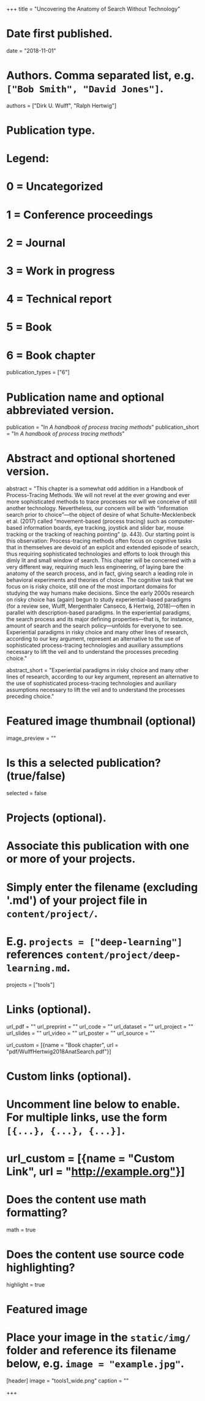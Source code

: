 +++
title = "Uncovering the Anatomy of Search Without Technology"

# Date first published.
date = "2018-11-01"

# Authors. Comma separated list, e.g. `["Bob Smith", "David Jones"]`.
authors = ["Dirk U. Wulff", "Ralph Hertwig"]

# Publication type.
# Legend:
# 0 = Uncategorized
# 1 = Conference proceedings
# 2 = Journal
# 3 = Work in progress
# 4 = Technical report
# 5 = Book
# 6 = Book chapter
publication_types = ["6"]

# Publication name and optional abbreviated version.
publication = "In *A handbook of process tracing methods*"
publication_short = "In *A handbook of process tracing methods*"

# Abstract and optional shortened version.
abstract = "This chapter is a somewhat odd addition in a Handbook of Process-Tracing Methods. We will not revel at the ever growing and ever more sophisticated methods to trace processes nor will we conceive of still another technology. Nevertheless, our concern will be with “information search prior to choice”—the object of desire of what Schulte-Mecklenbeck et al. (2017) called “movement-based (process tracing) such as computer-based information boards, eye tracking, joystick and slider bar, mouse tracking or the tracking of reaching pointing” (p. 443). Our starting point is this observation: Process-tracing methods often focus on cognitive tasks that in themselves are devoid of an explicit and extended episode of search, thus requiring sophisticated technologies and efforts to look through this dimly lit and small window of search. This chapter will be concerned with a very different way, requiring much less engineering, of laying bare the anatomy of the search process, and in fact, giving search a leading role in behavioral experiments and theories of choice. The cognitive task that we focus on is risky choice, still one of the most important domains for studying the way humans make decisions. Since the early 2000s research on risky choice has (again) begun to study experiential-based paradigms (for a review see, Wulff, Mergenthaler Canseco, & Hertwig, 2018)—often in parallel with description-based paradigms. In the experiential paradigms, the search process and its major defining properties—that is, for instance, amount of search and the search policy—unfolds for everyone to see. Experiential paradigms in risky choice and many other lines of research, according to our key argument, represent an alternative to the use of sophisticated process-tracing technologies and auxiliary assumptions necessary to lift the veil and to understand the processes preceding choice."

abstract_short = "Experiential paradigms in risky choice and many other lines of research, according to our key argument, represent an alternative to the use of sophisticated process-tracing technologies and auxiliary assumptions necessary to lift the veil and to understand the processes preceding choice."


# Featured image thumbnail (optional)
image_preview = ""

# Is this a selected publication? (true/false)
selected = false

# Projects (optional).
#   Associate this publication with one or more of your projects.
#   Simply enter the filename (excluding '.md') of your project file in `content/project/`.
#   E.g. `projects = ["deep-learning"]` references `content/project/deep-learning.md`.
projects = ["tools"]

# Links (optional).
url_pdf = ""
url_preprint = ""
url_code = ""
url_dataset = ""
url_project = ""
url_slides = ""
url_video = ""
url_poster = ""
url_source = ""

url_custom = [{name = "Book chapter", url = "pdf/WulffHertwig2018AnatSearch.pdf"}]

# Custom links (optional).
#   Uncomment line below to enable. For multiple links, use the form `[{...}, {...}, {...}]`.
# url_custom = [{name = "Custom Link", url = "http://example.org"}]

# Does the content use math formatting?
math = true

# Does the content use source code highlighting?
highlight = true

# Featured image
# Place your image in the `static/img/` folder and reference its filename below, e.g. `image = "example.jpg"`.
[header]
image = "tools1_wide.png"
caption = ""

+++
